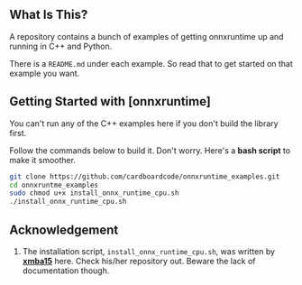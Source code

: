 ## What Is This?
A repository contains a bunch of examples of getting onnxruntime up and running in C++ and Python.

There is a `README.md` under each example. So read that to get started on that example you want.

## Getting Started with [**onnxruntime**]
You can't run any of the C++ examples here if you don't build the library first.

Follow the commands below to build it. Don't worry. Here's a **bash script** to make it smoother.
```bash
git clone https://github.com/cardboardcode/onnxruntime_examples.git
cd onnxruntme_examples
sudo chmod u+x install_onnx_runtime_cpu.sh
./install_onnx_runtime_cpu.sh
```

## Acknowledgement
1. The installation script, `install_onnx_runtime_cpu.sh`, was written by **[xmba15](https://github.com/xmba15/onnx_runtime_cpp)** here. Check his/her repository out. Beware the lack of documentation though.

